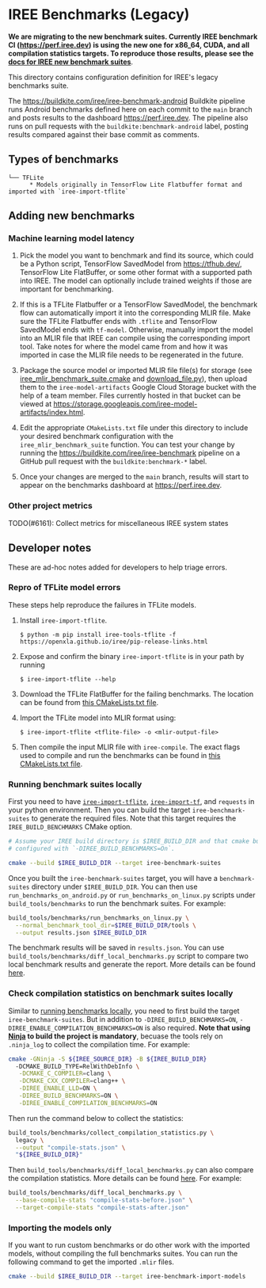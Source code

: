 # IREE Benchmarks (Legacy)

**We are migrating to the new benchmark suites. Currently IREE benchmark CI
(https://perf.iree.dev) is using the new one for x86_64, CUDA, and all
compilation statistics targets. To reproduce those results, please see the
[docs for IREE new benchmark suites](/docs/developers/developing_iree/benchmark_suites.md)**.

This directory contains configuration definition for IREE's legacy benchmarks
suite.

The https://buildkite.com/iree/iree-benchmark-android Buildkite pipeline runs
Android benchmarks defined here on each commit to the `main` branch and posts
results to the dashboard https://perf.iree.dev. The pipeline also runs on pull
requests with the `buildkite:benchmark-android` label, posting results compared
against their base commit as comments.

## Types of benchmarks

```
└── TFLite
      * Models originally in TensorFlow Lite Flatbuffer format and imported with `iree-import-tflite`
```

## Adding new benchmarks

### Machine learning model latency

1. Pick the model you want to benchmark and find its source, which could be
   a Python script, TensorFlow SavedModel from https://tfhub.dev/, TensorFlow
   Lite FlatBuffer, or some other format with a supported path into IREE. The
   model can optionally include trained weights if those are important for
   benchmarking.

2. If this is a TFLite Flatbuffer or a TensorFlow SavedModel, the benchmark flow
   can automatically import it into the corresponding MLIR file. Make sure the
   TFLite Flatbuffer ends with `.tflite` and TensorFlow SavedModel ends with
   `tf-model`. Otherwise, manually import the model into an MLIR file that IREE
   can compile using the corresponding import tool. Take notes for where the
   model came from and how it was imported in case the MLIR file needs to be
   regenerated in the future.

3. Package the source model or imported MLIR file file(s) for storage (see
   [iree_mlir_benchmark_suite.cmake](../build_tools/cmake/iree_mlir_benchmark_suite.cmake)
   and [download_file.py](../scripts/download_file.py)), then upload them to the
   `iree-model-artifacts` Google Cloud Storage bucket with the help of a team
   member. Files currently hosted in that bucket can be viewed at
   https://storage.googleapis.com/iree-model-artifacts/index.html.

4. Edit the appropriate `CMakeLists.txt` file under this directory to include
   your desired benchmark configuration with the `iree_mlir_benchmark_suite`
   function. You can test your change by running the
   https://buildkite.com/iree/iree-benchmark pipeline on a GitHub pull request
   with the `buildkite:benchmark-*` label.

5. Once your changes are merged to the `main` branch, results will start to
   appear on the benchmarks dashboard at https://perf.iree.dev.

### Other project metrics

TODO(#6161): Collect metrics for miscellaneous IREE system states

## Developer notes

These are ad-hoc notes added for developers to help triage errors.

### Repro of TFLite model errors

These steps help reproduce the failures in TFLite models.

1. Install `iree-import-tflite`.
   ```
   $ python -m pip install iree-tools-tflite -f https://openxla.github.io/iree/pip-release-links.html
   ```

2. Expose and confirm the binary `iree-import-tflite` is in your path by running
   ```
   $ iree-import-tflite --help
   ```

3. Download the TFLite FlatBuffer for the failing benchmarks. The location can
   be found from [this CMakeLists.txt file](./TFLite/CMakeLists.txt).

4. Import the TFLite model into MLIR format using:
   ```
   $ iree-import-tflite <tflite-file> -o <mlir-output-file>
   ```

5. Then compile the input MLIR file with `iree-compile`. The exact flags used
   to compile and run the benchmarks can be found in
   [this CMakeLists.txt file](./TFLite/CMakeLists.txt).

### <a name="run-benchmark-locally"></a> Running benchmark suites locally

First you need to have [`iree-import-tflite`](https://openxla.github.io/iree/getting-started/tflite/),
[`iree-import-tf`](https://openxla.github.io/iree/getting-started/tensorflow/),
and `requests` in your python environment. Then you can build the target
`iree-benchmark-suites` to generate the required files. Note that this target
requires the `IREE_BUILD_BENCHMARKS` CMake option.

```sh
# Assume your IREE build directory is $IREE_BUILD_DIR and that cmake build was
# configured with `-DIREE_BUILD_BENCHMARKS=On`.

cmake --build $IREE_BUILD_DIR --target iree-benchmark-suites
```

Once you built the `iree-benchmark-suites` target, you will have a
`benchmark-suites` directory under `$IREE_BUILD_DIR`. You can then use
`run_benchmarks_on_android.py` or `run_benchmarks_on_linux.py` scripts under
`build_tools/benchmarks` to run the benchmark suites. For example:

```sh
build_tools/benchmarks/run_benchmarks_on_linux.py \
  --normal_benchmark_tool_dir=$IREE_BUILD_DIR/tools \
  --output results.json $IREE_BUILD_DIR
```

The benchmark results will be saved in `results.json`. You can use
`build_tools/benchmarks/diff_local_benchmarks.py` script to compare two local
benchmark results and generate the report. More details can be found
[here](/build_tools/benchmarks/README.md).

### <a name="collect-compile-stats"></a> Check compilation statistics on benchmark suites locally

Similar to [running benchmarks locally](#run-benchmark-locally), you need to
first build the target `iree-benchmark-suites`. But in addition to
`-DIREE_BUILD_BENCHMARKS=ON`, `-DIREE_ENABLE_COMPILATION_BENCHMARKS=ON` is also
required. **Note that using [Ninja](https://ninja-build.org/) to build the
project is mandatory**, becuase the tools rely on `.ninja_log` to collect the
compilation time. For example:

```sh
cmake -GNinja -S ${IREE_SOURCE_DIR} -B ${IREE_BUILD_DIR}
  -DCMAKE_BUILD_TYPE=RelWithDebInfo \
   -DCMAKE_C_COMPILER=clang \
   -DCMAKE_CXX_COMPILER=clang++ \
   -DIREE_ENABLE_LLD=ON \
   -DIREE_BUILD_BENCHMARKS=ON \
   -DIREE_ENABLE_COMPILATION_BENCHMARKS=ON
```

Then run the command below to collect the statistics:

```sh
build_tools/benchmarks/collect_compilation_statistics.py \
  legacy \
  --output "compile-stats.json" \
  "${IREE_BUILD_DIR}"
```

Then `build_tools/benchmarks/diff_local_benchmarks.py` can also compare the
compilation statistics. More details can be found
[here](/build_tools/benchmarks/README.md). For example:

```sh
build_tools/benchmarks/diff_local_benchmarks.py \
  --base-compile-stats "compile-stats-before.json" \
  --target-compile-stats "compile-stats-after.json"
```

### Importing the models only

If you want to run custom benchmarks or do other work with the imported models,
without compiling the full benchmarks suites. You can run the following command
to get the imported `.mlir` files.

```sh
cmake --build $IREE_BUILD_DIR --target iree-benchmark-import-models
```
